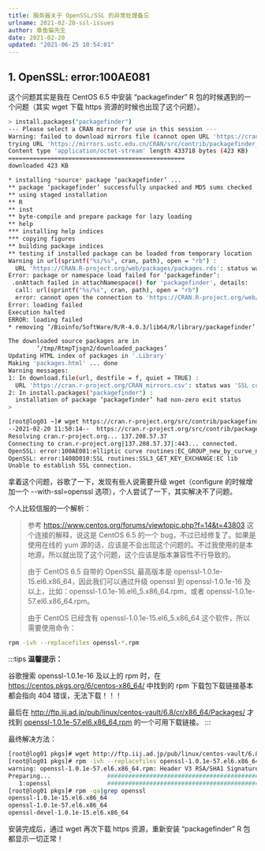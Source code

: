 ```yaml
---
title: 服务器关于 OpenSSL/SSL 的异常处理备忘
urlname: 2021-02-20-ssl-issues
author: 章鱼猫先生
date: 2021-02-20
updated: "2021-06-25 10:54:01"
---
```


## 1. OpenSSL: error:100AE081

这个问题其实是我在 CentOS 6.5 中安装 “packagefinder” R 包的时候遇到的一个问题（其实 wget 下载 https 资源的时候也出现了这个问题）。

```bash
> install.packages("packagefinder")
--- Please select a CRAN mirror for use in this session ---
Warning: failed to download mirrors file (cannot open URL 'https://cran.r-project.org/CRAN_mirrors.csv'); using local file '/RiboBio/home/shenweiyan/software/R/R-4.0.3/lib64/R/doc/CRAN_mirrors.csv'
trying URL 'https://mirrors.ustc.edu.cn/CRAN/src/contrib/packagefinder_0.3.2.tar.gz'
Content type 'application/octet-stream' length 433718 bytes (423 KB)
==================================================
downloaded 423 KB

* installing *source* package ‘packagefinder’ ...
** package ‘packagefinder’ successfully unpacked and MD5 sums checked
** using staged installation
** R
** inst
** byte-compile and prepare package for lazy loading
** help
*** installing help indices
*** copying figures
** building package indices
** testing if installed package can be loaded from temporary location
Warning in url(sprintf("%s/%s", cran, path), open = "rb") :
  URL 'https://CRAN.R-project.org/web/packages/packages.rds': status was 'SSL connect error'
Error: package or namespace load failed for ‘packagefinder’:
 .onAttach failed in attachNamespace() for 'packagefinder', details:
  call: url(sprintf("%s/%s", cran, path), open = "rb")
  error: cannot open the connection to 'https://CRAN.R-project.org/web/packages/packages.rds'
Error: loading failed
Execution halted
ERROR: loading failed
* removing ‘/Bioinfo/SoftWare/R/R-4.0.3/lib64/R/library/packagefinder’

The downloaded source packages are in
        ‘/tmp/RtmpTjsgn2/downloaded_packages’
Updating HTML index of packages in '.Library'
Making 'packages.html' ... done
Warning messages:
1: In download.file(url, destfile = f, quiet = TRUE) :
  URL 'https://cran.r-project.org/CRAN_mirrors.csv': status was 'SSL connect error'
2: In install.packages("packagefinder") :
  installation of package ‘packagefinder’ had non-zero exit status
>
```

```bash
[root@log01 ~]# wget https://cran.r-project.org/src/contrib/packagefinder_0.3.2.tar.gz --no-check-certificate
--2021-02-20 11:50:14--  https://cran.r-project.org/src/contrib/packagefinder_0.3.2.tar.gz
Resolving cran.r-project.org... 137.208.57.37
Connecting to cran.r-project.org|137.208.57.37|:443... connected.
OpenSSL: error:100AE081:elliptic curve routines:EC_GROUP_new_by_curve_name:unknown group
OpenSSL: error:1408D010:SSL routines:SSL3_GET_KEY_EXCHANGE:EC lib
Unable to establish SSL connection.
```

拿着这个问题，谷歌了一下，发现有些人说需要升级 wget（configure 的时候增加一个 --with-ssl=openssl 选项），个人尝试了一下，其实解决不了问题。

个人比较信服的一个解析：

> 参考 <https://www.centos.org/forums/viewtopic.php?f=14&t=43803> 这个连接的解释，说这是 CentOS 6.5 的一个 bug，不过已经修复了。如果是使用在线的 yum 源的话，应该是不会出现这个问题的。不过我使用的是本地源，所以就出现了这个问题，这个应该是版本兼容性不行导致的。
>
> 由于 CentOS 6.5 自带的 OpenSSL 最高版本是 openssl-1.0.1e-15.el6.x86_64，因此我们可以通过升级 openssl 到 openssl-1.0.1e-16 及以上，比如：openssl-1.0.1e-16.el6_5.x86_64.rpm，或者 openssl-1.0.1e-57.el6.x86_64.rpm。
>
> 由于 CentOS 已经含有 openssl-1.0.1e-15.el6_5.x86_64 这个软件，所以需要使用命令：

```bash
rpm -ivh --replacefiles openssl-*.rpm
```

:::tips
**温馨提示：**

谷歌搜索 openssl-1.0.1e-16 及以上的 rpm 时，在 <https://centos.pkgs.org/6/centos-x86_64/> 中找到的 rpm 下载包下载链接基本都会指向 404 错误，无法下载！！！

最后在 <http://ftp.iij.ad.jp/pub/linux/centos-vault/6.8/cr/x86_64/Packages/> 才找到 [openssl-1.0.1e-57.el6.x86_64.rpm](http://ftp.iij.ad.jp/pub/linux/centos-vault/6.8/cr/x86_64/Packages/openssl-1.0.1e-57.el6.x86_64.rpm) 的一个可用下载链接。
:::

最终解决方法：

```bash
[root@log01 pkgs]# wget http://ftp.iij.ad.jp/pub/linux/centos-vault/6.8/cr/x86_64/Packages/openssl-1.0.1e-57.el6.x86_64.rpm
[root@log01 pkgs]# rpm -ivh --replacefiles openssl-1.0.1e-57.el6.x86_64.rpm
warning: openssl-1.0.1e-57.el6.x86_64.rpm: Header V3 RSA/SHA1 Signature, key ID c105b9de: NOKEY
Preparing...                ########################################### [100%]
   1:openssl                ########################################### [100%]
[root@log01 pkgs]# rpm -qa|grep openssl
openssl-1.0.1e-15.el6.x86_64
openssl-1.0.1e-57.el6.x86_64
openssl-devel-1.0.1e-15.el6.x86_64
```

安装完成后，通过 wget 再次下载 https 资源，重新安装 “packagefinder” R 包都显示一切正常！

